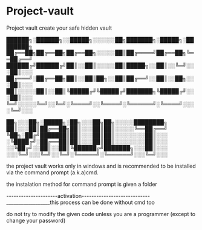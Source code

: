 # Project-vault
Project vault create your safe hidden vault


██████╗░██████╗░░█████╗░░░░░░██╗███████╗░█████╗░████████╗
██╔══██╗██╔══██╗██╔══██╗░░░░░██║██╔════╝██╔══██╗╚══██╔══╝
██████╔╝██████╔╝██║░░██║░░░░░██║█████╗░░██║░░╚═╝░░░██║░░░
██╔═══╝░██╔══██╗██║░░██║██╗░░██║██╔══╝░░██║░░██╗░░░██║░░░
██║░░░░░██║░░██║╚█████╔╝╚█████╔╝███████╗╚█████╔╝░░░██║░░░
╚═╝░░░░░╚═╝░░╚═╝░╚════╝░░╚════╝░╚══════╝░╚════╝░░░░╚═╝░░░


  ██╗░░░██╗░█████╗░██╗░░░██╗██╗░░░░░████████╗
  ██║░░░██║██╔══██╗██║░░░██║██║░░░░░╚══██╔══╝
  ╚██╗░██╔╝███████║██║░░░██║██║░░░░░░░░██║░░░
  ░╚████╔╝░██╔══██║██║░░░██║██║░░░░░░░░██║░░░
  ░░╚██╔╝░░██║░░██║╚██████╔╝███████╗░░░██║░░░
  ░░░╚═╝░░░╚═╝░░╚═╝░╚═════╝░╚══════╝░░░╚═╝░░░

the project vault works only in windows and is recommended to 
be installed via the command prompt (a.k.a)cmd.



the instalation method for command prompt is given a folder

---------------------activation----------------------------
__________________this process can be done without cmd too

do not try to modify the given code unless you are a programmer (except to change your password)

